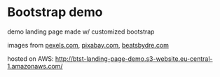 # Bootstrap demo
 demo landing page made w/ customized bootstrap


images from [pexels.com](https://www.pexels.com/), [pixabay.com](https://pixabay.com/), [beatsbydre.com](https://www.beatsbydre.com/)


hosted on AWS: http://btst-landing-page-demo.s3-website.eu-central-1.amazonaws.com/

